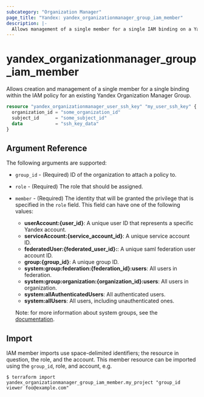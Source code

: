```yaml
---
subcategory: "Organization Manager"
page_title: "Yandex: yandex_organizationmanager_group_iam_member"
description: |-
  Allows management of a single member for a single IAM binding on a Yandex.Cloud Organization Manager Group.
---
```



# yandex_organizationmanager_group_iam_member




Allows creation and management of a single member for a single binding within the IAM policy for an existing Yandex Organization Manager Group.

```terraform
resource "yandex_organizationmanager_user_ssh_key" "my_user_ssh_key" {
  organization_id = "some_organization_id"
  subject_id      = "some_subject_id"
  data            = "ssh_key_data"
}
```

## Argument Reference

The following arguments are supported:

* `group_id` - (Required) ID of the organization to attach a policy to.

* `role` - (Required) The role that should be assigned.

* `member` - (Required) The identity that will be granted the privilege that is specified in the `role` field. This field can have one of the following values:
  * **userAccount:{user_id}**: A unique user ID that represents a specific Yandex account.
  * **serviceAccount:{service_account_id}**: A unique service account ID.
  * **federatedUser:{federated_user_id}:**: A unique saml federation user account ID.
  * **group:{group_id}**: A unique group ID.
  * **system:group:federation:{federation_id}:users**: All users in federation.
  * **system:group:organization:{organization_id}:users**: All users in organization.
  * **system:allAuthenticatedUsers**: All authenticated users.
  * **system:allUsers**: All users, including unauthenticated ones.

  Note: for more information about system groups, see the [documentation](https://cloud.yandex.com/docs/iam/concepts/access-control/system-group).

## Import

IAM member imports use space-delimited identifiers; the resource in question, the role, and the account. This member resource can be imported using the `group_id`, role, and account, e.g.

```
$ terraform import yandex_organizationmanager_group_iam_member.my_project "group_id viewer foo@example.com"
```
